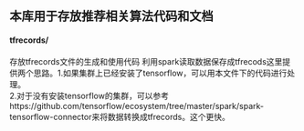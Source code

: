 ## 本库用于存放推荐相关算法代码和文档
#### tfrecords/
存放tfrecords文件的生成和使用代码
利用spark读取数据保存成tfrecods这里提供两个思路。1.如果集群上已经安装了tensorflow，可以用本文件下的代码进行处理。  
2.对于没有安装tensorflow的集群，可以参考https://github.com/tensorflow/ecosystem/tree/master/spark/spark-tensorflow-connector来将数据转换成tfrecords。这个更快。
